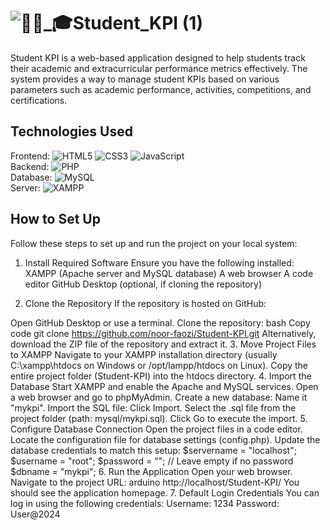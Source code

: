 # ![👩🏻_🎓Student_KPI (1)](https://github.com/user-attachments/assets/5771b8d8-882c-496d-be95-20ce81328959)

Student KPI is a web-based application designed to help students track their academic and extracurricular performance metrics effectively. The system provides a way to manage student KPIs based on various parameters such as academic performance, activities, competitions, and certifications.

## Technologies Used
Frontend:
![HTML5](https://img.shields.io/badge/html5-%23E34F26.svg?style=for-the-badge&logo=html5&logoColor=white) 
![CSS3](https://img.shields.io/badge/css3-%231572B6.svg?style=for-the-badge&logo=css3&logoColor=white) 
![JavaScript](https://img.shields.io/badge/javascript-%23323330.svg?style=for-the-badge&logo=javascript&logoColor=%23F7DF1E)</br>
Backend: ![PHP](https://img.shields.io/badge/php-%23777BB4.svg?style=for-the-badge&logo=php&logoColor=white)</br>
Database: ![MySQL](https://img.shields.io/badge/mysql-4479A1.svg?style=for-the-badge&logo=mysql&logoColor=white)</br>
Server: ![XAMPP](https://img.shields.io/badge/Xampp-F37623?style=for-the-badge&logo=xampp&logoColor=white)</br>

## How to Set Up
Follow these steps to set up and run the project on your local system:

1. Install Required Software
   Ensure you have the following installed:
   XAMPP (Apache server and MySQL database)
   A web browser
   A code editor
   GitHub Desktop (optional, if cloning the repository)

2. Clone the Repository
   If the repository is hosted on GitHub:

Open GitHub Desktop or use a terminal.
Clone the repository:
bash
Copy code
git clone https://github.com/noor-faozi/Student-KPI.git
Alternatively, download the ZIP file of the repository and extract it. 3. Move Project Files to XAMPP
Navigate to your XAMPP installation directory (usually C:\xampp\htdocs on Windows or /opt/lampp/htdocs on Linux).
Copy the entire project folder (Student-KPI) into the htdocs directory. 4. Import the Database
Start XAMPP and enable the Apache and MySQL services.
Open a web browser and go to phpMyAdmin.
Create a new database:
Name it "mykpi".
Import the SQL file:
Click Import.
Select the .sql file from the project folder (path: mysql/mykpi.sql).
Click Go to execute the import. 
5. Configure Database Connection
Open the project files in a code editor.
Locate the configuration file for database settings (config.php).
Update the database credentials to match this setup:
$servername = "localhost";
$username = "root";
$password = ""; // Leave empty if no password
$dbname = "mykpi"; 6. Run the Application
Open your web browser.
Navigate to the project URL:
arduino
http://localhost/Student-KPI/
You should see the application homepage. 
7. Default Login Credentials
You can log in using the following credentials:
Username: 1234
Password: User@2024
